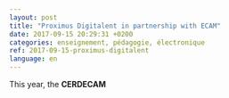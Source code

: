 ```yaml
---
layout: post
title: "Proximus Digitalent in partnership with ECAM"
date: 2017-09-15 20:29:31 +0200
categories: enseignement, pédagogie, électronique
ref: 2017-09-15-proximus-digitalent
language: en
---
```


This year, the **CERDECAM**

